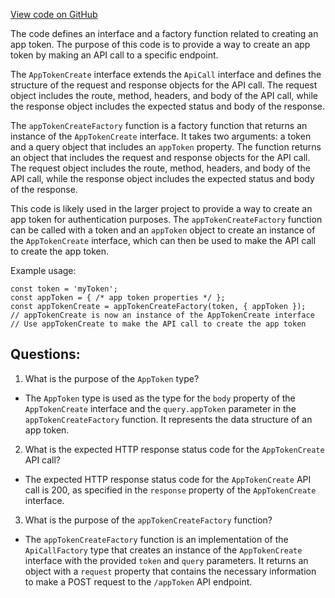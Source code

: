 [View code on GitHub](https://github.com/technologiestiftung/kulturdaten-frontend/blob/master/lib/api/routes/appToken/create.ts)

The code defines an interface and a factory function related to creating an app token. The purpose of this code is to provide a way to create an app token by making an API call to a specific endpoint. 

The `AppTokenCreate` interface extends the `ApiCall` interface and defines the structure of the request and response objects for the API call. The request object includes the route, method, headers, and body of the API call, while the response object includes the expected status and body of the response. 

The `appTokenCreateFactory` function is a factory function that returns an instance of the `AppTokenCreate` interface. It takes two arguments: a token and a query object that includes an `appToken` property. The function returns an object that includes the request and response objects for the API call. The request object includes the route, method, headers, and body of the API call, while the response object includes the expected status and body of the response. 

This code is likely used in the larger project to provide a way to create an app token for authentication purposes. The `appTokenCreateFactory` function can be called with a token and an `appToken` object to create an instance of the `AppTokenCreate` interface, which can then be used to make the API call to create the app token. 

Example usage:

```
const token = 'myToken';
const appToken = { /* app token properties */ };
const appTokenCreate = appTokenCreateFactory(token, { appToken });
// appTokenCreate is now an instance of the AppTokenCreate interface
// Use appTokenCreate to make the API call to create the app token
```
## Questions: 
 1. What is the purpose of the `AppToken` type?
- The `AppToken` type is used as the type for the `body` property of the `AppTokenCreate` interface and the `query.appToken` parameter in the `appTokenCreateFactory` function. It represents the data structure of an app token.

2. What is the expected HTTP response status code for the `AppTokenCreate` API call?
- The expected HTTP response status code for the `AppTokenCreate` API call is 200, as specified in the `response` property of the `AppTokenCreate` interface.

3. What is the purpose of the `appTokenCreateFactory` function?
- The `appTokenCreateFactory` function is an implementation of the `ApiCallFactory` type that creates an instance of the `AppTokenCreate` interface with the provided `token` and `query` parameters. It returns an object with a `request` property that contains the necessary information to make a POST request to the `/appToken` API endpoint.